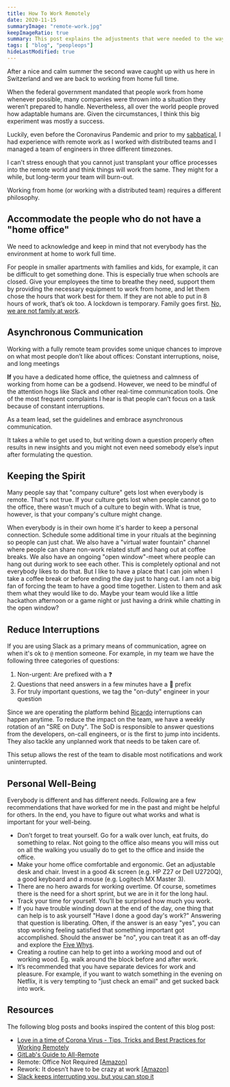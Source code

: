 ```yaml
---
title: How To Work Remotely
date: 2020-11-15
summaryImage: "remote-work.jpg"
keepImageRatio: true
summary: This post explains the adjustments that were needed to the way we work in the SRE Team at Ricardo when we went fully remote.
tags: [ "blog", "peopleops"]
hideLastModified: true
---
```


After a nice and calm summer the second wave caught up with us here in Switzerland and we are back to working from home full time.

When the federal government mandated that people work from home whenever possible, many companies were thrown into a situation they weren’t prepared to handle. Nevertheless, all over the world people proved how adaptable humans are. Given the circumstances, I think this big experiment was mostly a success.

Luckily, even before the Coronavirus Pandemic and prior to my [sabbatical](https://www.granviaje.ch), I had experience with remote work as I worked with distributed teams and I managed a team of engineers in three different timezones.

I can't stress enough that you cannot just transplant your office processes into the remote world and think things will work the same. They might for a while, but long-term your team will burn-out.

Working from home (or working with a distributed team) requires a different philosophy.

## Accommodate the people who do not have a "home office"

We need to acknowledge and keep in mind that not everybody has the environment at home to work full time.

For people in smaller apartments with families and kids, for example, it can be difficult to get something done. This is especially true when schools are closed. Give your employees the time to breathe they need, support them by providing the necessary equipment to work from home, and let them chose the hours that work best for them. If they are not able to put in 8 hours of work, that’s ok too. A lockdown is temporary. Family goes first. [No, we are not family at work](https://m.signalvnoise.com/the-company-isnt-a-family/).

## Asynchronous Communication

Working with a fully remote team provides some unique chances to improve on what most people don’t like about offices: Constant interruptions, noise, and long meetings

**If** you have a dedicated home office, the quietness and calmness of working from home can be a godsend. However, we need to be mindful of the attention hogs like Slack and other real-time communication tools.
One of the most frequent complaints I hear is that people can’t focus on a task because of constant interruptions.

As a team lead, set the guidelines and embrace asynchronous communication.

It takes a while to get used to, but writing down a question properly often results in new insights and you might not even need somebody else’s input after formulating the question.

## Keeping the Spirit

Many people say that "company culture" gets lost when everybody is remote. That's not true. If your culture gets lost when people cannot go to the office, there wasn't much of a culture to begin with. What is true, however, is that your company's culture might change.

When everybody is in their own home it's harder to keep a personal connection. Schedule some additional time in your rituals at the beginning so people can just chat. We also have a "virtual water fountain" channel where people can share non-work related stuff and hang out at coffee breaks.
We also have an ongoing "open window"-meet where people can hang out during work to see each other. This is completely optional and not everybody likes to do that. But I like to have a place that I can join when I take a coffee break or before ending the day just to hang out.
I am not a big fan of forcing the team to have a good time together. Listen to them and ask them what they would like to do. Maybe your team would like a little hackathon afternoon or a game night or just having a drink while chatting in the open window?

## Reduce Interruptions

If you are using Slack as a primary means of communication, agree on when it's ok to `@` mention someone. For example, in my team we have the following three categories of questions:

1. Non-urgent: Are prefixed with a ❓
2. Questions that need answers in a few minutes have a 🚨 prefix
3. For truly important questions, we tag the "on-duty" engineer in your question

Since we are operating the platform behind [Ricardo](https://www.ricardo.ch) interruptions can happen anytime. To reduce the impact on the team, we have a weekly rotation of an "SRE on Duty". The SoD is responsible to answer questions from the developers, on-call engineers, or is the first to jump into incidents. They also tackle any unplanned work that needs to be taken care of.

This setup allows the rest of the team to disable most notifications and work uninterrupted.

## Personal Well-Being

Everybody is different and has different needs. Following are a few recommendations that have worked for me in the past and might be helpful for others. In the end, you have to figure out what works and what is important for your well-being.

- Don’t forget to treat yourself. Go for a walk over lunch, eat fruits, do something to relax. Not going to the office also means you will miss out on all the walking you usually do to get to the office and inside the office.
- Make your home office comfortable and ergonomic. Get an adjustable desk and chair. Invest in a good 4k screen (e.g. HP Z27 or Dell U2720Q), a good keyboard and a mouse (e.g. Logitech MX Master 3).
- There are no hero awards for working overtime. Of course, sometimes there is the need for a short sprint, but we are in it for the long haul.
- Track your time for yourself. You’ll be surprised how much you work.
- If you have trouble winding down at the end of the day, one thing that can help is to ask yourself "Have I done a good day's work?" Answering that question is liberating. Often, if the answer is an easy "yes", you can stop working feeling satisfied that something important got accomplished. Should the answer be "no", you can treat it as an off-day and explore the [Five Whys](https://en.wikipedia.org/wiki/Five_whys).
- Creating a routine can help to get into a working mood and out of working wood. Eg. walk around the block before and after work.
- It’s recommended that you have separate devices for work and pleasure. For example, if you want to watch something in the evening on Netflix, it is very tempting to "just check an email" and get sucked back into work.

## Resources

The following blog posts and books inspired the content of this blog post:

- [Love in a time of Corona Virus - Tips, Tricks and Best Practices for Working Remotely](https://www.hanselman.com/blog/LoveInATimeOfCoronaVirusTipsTricksAndBestPracticesForWorkingRemotely.aspx)
- [GitLab's Guide to All-Remote](https://about.gitlab.com/company/culture/all-remote/guide/)
- Remote: Office Not Required [[Amazon]](https://www.amazon.de/gp/product/B00CZ7OC46/ref=ppx_yo_dt_b_d_asin_title_o00?ie=UTF8&psc=1)
- Rework: It doesn’t have to be crazy at work [[Amazon]](https://www.amazon.com/Doesnt-Have-Be-Crazy-Work/dp/0062874780)
- [Slack keeps interrupting you, but you can stop it ](https://dev.to/nebojsac/slack-keeps-interrupting-you-but-you-can-stop-it-883)
